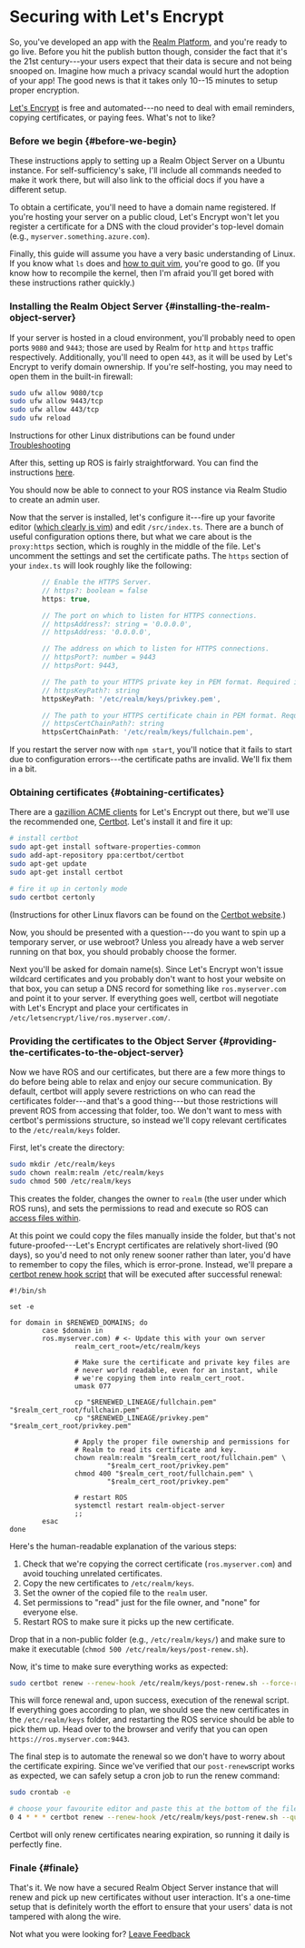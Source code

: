 # Securing with Let's Encrypt

So, you've developed an app with the [Realm Platform](https://realm.io/products/realm-mobile-platform/), and you're ready to go live. Before you hit the publish button though, consider the fact that it's the 21st century---your users expect that their data is secure and not being snooped on. Imagine how much a privacy scandal would hurt the adoption of your app! The good news is that it takes only 10--15 minutes to setup proper encryption.

[Let's Encrypt](https://letsencrypt.org) is free and automated---no need to deal with email reminders, copying certificates, or paying fees. What's not to like?

### Before we begin {#before-we-begin}

These instructions apply to setting up a Realm Object Server on a Ubuntu instance. For self-sufficiency's sake, I'll include all commands needed to make it work there, but will also link to the official docs if you have a different setup.

To obtain a certificate, you'll need to have a domain name registered. If you're hosting your server on a public cloud, Let's Encrypt won't let you register a certificate for a DNS with the cloud provider's top-level domain \(e.g., `myserver.something.azure.com`\).

Finally, this guide will assume you have a very basic understanding of Linux. If you know what `ls` does and [how to quit vim](https://stackoverflow.com/questions/11828270/how-to-exit-the-vim-editor), you're good to go. \(If you know how to recompile the kernel, then I'm afraid you'll get bored with these instructions rather quickly.\)

### Installing the Realm Object Server {#installing-the-realm-object-server}

If your server is hosted in a cloud environment, you'll probably need to open ports `9080` and `9443`; those are used by Realm for `http` and `https` traffic respectively. Additionally, you'll need to open `443`, as it will be used by Let's Encrypt to verify domain ownership. If you're self-hosting, you may need to open them in the built-in firewall:

```bash
sudo ufw allow 9080/tcp
sudo ufw allow 9443/tcp
sudo ufw allow 443/tcp
sudo ufw reload
```

Instructions for other Linux distributions can be found under [Troubleshooting](../../troubleshoot/verify-port-access.md)

After this, setting up ROS is fairly straightforward.  You can find the instructions [here](../../getting-started/install-realm-object-server/).  

You should now be able to connect to your ROS instance via Realm Studio to create an admin user.  

Now that the server is installed, let's configure it---fire up your favorite editor \([which clearly is vim](http://www.viemu.com/a-why-vi-vim.html)\) and edit `/src/index.ts`. There are a bunch of useful configuration options there, but what we care about is the `proxy:https` section, which is roughly in the middle of the file. Let's uncomment the settings and set the certificate paths.  The `https` section of your `index.ts` will look roughly like the following:

```typescript
        // Enable the HTTPS Server.
        // https?: boolean = false
        https: true,

        // The port on which to listen for HTTPS connections.
        // httpsAddress?: string = '0.0.0.0',
        // httpsAddress: '0.0.0.0',

        // The address on which to listen for HTTPS connections.
        // httpsPort?: number = 9443
        // httpsPort: 9443,

        // The path to your HTTPS private key in PEM format. Required if HTTPS is enabled.
        // httpsKeyPath?: string
        httpsKeyPath: '/etc/realm/keys/privkey.pem',

        // The path to your HTTPS certificate chain in PEM format. Required if HTTPS is enabled.
        // httpsCertChainPath?: string
        httpsCertChainPath: '/etc/realm/keys/fullchain.pem',
```

If you restart the server now with `npm start`, you'll notice that it fails to start due to configuration errors---the certificate paths are invalid. We'll fix them in a bit.

### Obtaining certificates {#obtaining-certificates}

There are a [gazillion ACME clients](https://letsencrypt.org/docs/client-options/) for Let's Encrypt out there, but we'll use the recommended one, [Certbot](https://certbot.eff.org/). Let's install it and fire it up:

```bash
# install certbot
sudo apt-get install software-properties-common
sudo add-apt-repository ppa:certbot/certbot
sudo apt-get update
sudo apt-get install certbot

# fire it up in certonly mode
sudo certbot certonly
```

\(Instructions for other Linux flavors can be found on the [Certbot website](https://certbot.eff.org).\)

Now, you should be presented with a question---do you want to spin up a temporary server, or use webroot? Unless you already have a web server running on that box, you should probably choose the former.

Next you'll be asked for domain name\(s\). Since Let's Encrypt won't issue wildcard certificates and you probably don't want to host your website on that box, you can setup a DNS record for something like `ros.myserver.com` and point it to your server. If everything goes well, certbot will negotiate with Let's Encrypt and place your certificates in `/etc/letsencrypt/live/ros.myserver.com/`.

### Providing the certificates to the Object Server {#providing-the-certificates-to-the-object-server}

Now we have ROS and our certificates, but there are a few more things to do before being able to relax and enjoy our secure communication. By default, certbot will apply severe restrictions on who can read the certificates folder---and that's a good thing---but those restrictions will prevent ROS from accessing that folder, too. We don't want to mess with certbot's permissions structure, so instead we'll copy relevant certificates to the `/etc/realm/keys` folder.

First, let's create the directory:

```bash
sudo mkdir /etc/realm/keys
sudo chown realm:realm /etc/realm/keys
sudo chmod 500 /etc/realm/keys
```

This creates the folder, changes the owner to `realm` \(the user under which ROS runs\), and sets the permissions to read and execute so ROS can [access files within](https://unix.stackexchange.com/questions/21251/execute-vs-read-bit-how-do-directory-permissions-in-linux-work/21252#21252).

At this point we could copy the files manually inside the folder, but that's not future-proofed---Let's Encrypt certificates are relatively short-lived \(90 days\), so you'd need to not only renew sooner rather than later, you'd have to remember to copy the files, which is error-prone. Instead, we'll prepare a [certbot renew hook script](https://certbot.eff.org/docs/using.html#renewing-certificates) that will be executed after successful renewal:

```text
#!/bin/sh

set -e

for domain in $RENEWED_DOMAINS; do
        case $domain in
        ros.myserver.com) # <- Update this with your own server
                realm_cert_root=/etc/realm/keys

                # Make sure the certificate and private key files are
                # never world readable, even for an instant, while
                # we're copying them into realm_cert_root.
                umask 077

                cp "$RENEWED_LINEAGE/fullchain.pem" "$realm_cert_root/fullchain.pem"
                cp "$RENEWED_LINEAGE/privkey.pem" "$realm_cert_root/privkey.pem"

                # Apply the proper file ownership and permissions for
                # Realm to read its certificate and key.
                chown realm:realm "$realm_cert_root/fullchain.pem" \
                        "$realm_cert_root/privkey.pem"
                chmod 400 "$realm_cert_root/fullchain.pem" \
                        "$realm_cert_root/privkey.pem"

                # restart ROS
                systemctl restart realm-object-server
                ;;
        esac
done
```

Here's the human-readable explanation of the various steps:

1. Check that we're copying the correct certificate \(`ros.myserver.com`\) and avoid touching unrelated certificates.
2. Copy the new certificates to `/etc/realm/keys`.
3. Set the owner of the copied file to the `realm` user.
4. Set permissions to "read" just for the file owner, and "none" for everyone else.
5. Restart ROS to make sure it picks up the new certificate.

Drop that in a non-public folder \(e.g., `/etc/realm/keys/`\) and make sure to make it executable \(`chmod 500 /etc/realm/keys/post-renew.sh`\).

Now, it's time to make sure everything works as expected:

```bash
sudo certbot renew --renew-hook /etc/realm/keys/post-renew.sh --force-renewal
```

This will force renewal and, upon success, execution of the renewal script. If everything goes according to plan, we should see the new certificates in the `/etc/realm/keys` folder, and restarting the ROS service should be able to pick them up. Head over to the browser and verify that you can open `https://ros.myserver.com:9443`.

The final step is to automate the renewal so we don't have to worry about the certificate expiring. Since we've verified that our `post-renew`script works as expected, we can safely setup a cron job to run the renew command:

```bash
sudo crontab -e

# choose your favourite editor and paste this at the bottom of the file
0 4 * * * certbot renew --renew-hook /etc/realm/keys/post-renew.sh --quiet
```

Certbot will only renew certificates nearing expiration, so running it daily is perfectly fine.

### Finale {#finale}

That's it. We now have a secured Realm Object Server instance that will renew and pick up new certificates without user interaction. It's a one-time setup that is definitely worth the effort to ensure that your users' data is not tampered with along the wire.

Not what you were looking for? [Leave Feedback](https://www.getfeedback.com/r/uO1Zl0vE)

